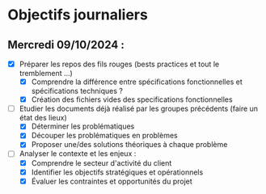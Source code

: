 # Objectifs journaliers

## Mercredi 09/10/2024 :


- [x] Préparer les repos des fils rouges (bests practices et tout le tremblement …)
  - [x] Comprendre la différence entre spécifications fonctionnelles et spécifications techniques ?
  - [x] Création des fichiers vides des specifications fonctionnelles
- [ ] Etudier les documents déjà réalisé par les groupes précédents (faire un état des lieux)
  - [x] Déterminer les problématiques
  - [x] Découper les problématiques en problèmes
  - [x] Proposer une/des solutions théoriques à chaque problème
- [ ] Analyser le contexte et les enjeux :
    - [x] Comprendre le secteur d'activité du client
    - [x] Identifier les objectifs stratégiques et opérationnels
    - [x] Évaluer les contraintes et opportunités du projet
